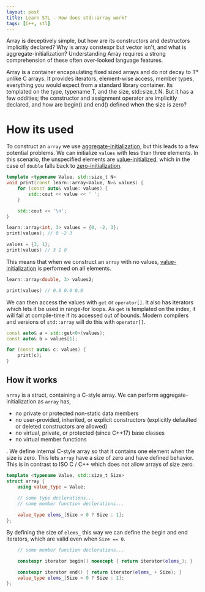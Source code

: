 ```yaml
---
layout: post
title: Learn STL - How does std::array work?
tags: [C++, stl]
---
```

Array is deceptively simple, but how are its constructors and destructors implicitly declared? Why is array constexpr but vector isn't, and what is aggregate-initialization? Understanding Array requires a strong comprehension of these often over-looked language features.

Array is a container encapsulating fixed sized arrays and do not decay to T* unlike C arrays. It provides iterators, element-wise access, member types, everything you would expect from a standard library container. Its templated on the type, typename T, and the size, std::size_t N. But it has a few oddities; the constructor and assignment operator are implicitly declared, and how are begin() and end() defined when the size is zero?

# How its used
To construct an `array` we use [aggregate-initialization](https://en.cppreference.com/w/cpp/language/aggregate_initialization), but this leads to a few potential problems. We can initialize `values` with less than three elements. In this scenario, the unspecified elements are [value-initialized](https://en.cppreference.com/w/cpp/language/value_initialization), which in the case of `double` falls back to [zero-initialization](https://en.cppreference.com/w/cpp/language/zero_initialization). 

```cpp
template <typename Value, std::size_t N>
void print(const learn::array<Value, N>& values) {
    for (const auto& value: values) {
        std::cout << value << ' ';
    }

    std::cout << '\n';
}

learn::array<int, 3> values = {0, -2, 3};
print(values); // 0 -2 3

values = {3, 1};
print(values) // 3 1 0
```
This means that when we construct an `array` with no values, [value-initialization](https://en.cppreference.com/w/cpp/language/value_initialization) is performed on all elements.

```cpp 
learn::array<double, 3> values2;

print(values) // 0.0 0.0 0.0
```

We can then access the values with `get` or `operator[]`. It also has iterators which lets it be used in range-for loops. As `get` is templated on the index, it will fail at compile-time if its accessed out of bounds. Modern compilers and versions of `std::array` will do this with `operator[]`.

```cpp 
const auto& a = std::get<0>(values);
const auto& b = values[1];

for (const auto& c: values) {
    print(c);
}
```

## How it works
`array` is a struct, containing a C-style array. We can perform aggregate-initialization as `array` has, 

- no private or protected non-static data members
- no user-provided, inherited, or explicit constructors (explicitly defaulted or deleted constructors are allowed)
- no virtual, private, or protected (since C++17) base classes
- no virtual member functions
 
. We define internal C-style array so that it contains one element when the size is zero. This lets `array` have a size of zero and have defined behavior. This is in contrast to ISO C / C++ which does not allow arrays of size zero.

```cpp
template <typename Value, std::size_t Size>
struct array {
    using value_type = Value;
    
    // some type declerations... 
    // some member function declerations...

    value_type elems_[Size > 0 ? Size : 1];
};
```

By defining the size of `elems_` this way we can define the begin and end iterators, which are valid even when `Size == 0`.

```cpp
    // some member function declerations...

    constexpr iterator begin() noexcept { return iterator(elems_); }

    constexpr iterator end() { return iterator(elems_ + Size); }
    value_type elems_[Size > 0 ? Size : 1];
};
```